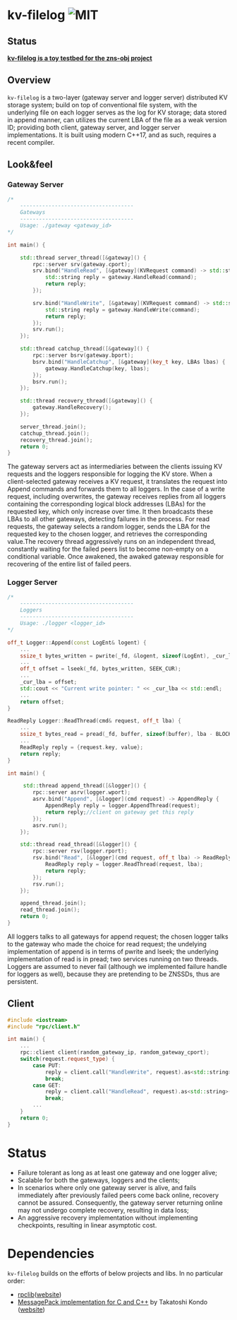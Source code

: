 
# kv-filelog ![MIT](https://img.shields.io/badge/license-MIT-blue.svg) 
## Status

**[kv-filelog is a toy testbed for the zns-obj project](https://https://github.com/Effygal/zns-obj)**

## Overview

`kv-filelog` is a two-layer (gateway server and logger server) distributed KV storage system; build on top of conventional file system, with the underlying file on each logger serves as the log for KV storage; data stored in append manner, can utilizes the current LBA of the file as a weak version ID; providing both client, gateway server, and logger server implementations. It is built using modern C++17, and as such, requires a recent compiler.

## Look&feel

### Gateway Server

```cpp
/*
    ------------------------------------
    Gateways
    ------------------------------------
    Usage: ./gateway <gateway_id>
*/

int main() {

    std::thread server_thread([&gateway]() {
        rpc::server srv(gateway.cport); 
        srv.bind("HandleRead", [&gateway](KVRequest command) -> std::string{
            std::string reply = gateway.HandleRead(command);
            return reply;
        });

        srv.bind("HandleWrite", [&gateway](KVRequest command) -> std::string{
            std::string reply = gateway.HandleWrite(command);
            return reply;
        });
        srv.run();
    });

    std::thread catchup_thread([&gateway]() {
        rpc::server bsrv(gateway.bport);
        bsrv.bind("HandleCatchup", [&gateway](key_t key, LBAs lbas) {
            gateway.HandleCatchup(key, lbas);
        });
        bsrv.run();
    });

    std::thread recovery_thread([&gateway]() {
        gateway.HandleRecovery();
    });

    server_thread.join();
    catchup_thread.join();
    recovery_thread.join();
    return 0;
}
```
The gateway servers act as intermediaries between the clients issuing KV requests and the loggers responsible for logging the KV store. When a client-selected gateway receives a KV request, it translates the request into Append commands and forwards them to all loggers. In the case of a write request, including overwrites, the gateway receives replies from all loggers containing the corresponding logical block addresses (LBAs) for the requested key, which only increase over time. It then broadcasts these LBAs to all other gateways, detecting failures in the process. For read requests, the gateway selects a random logger, sends the LBA for the requested key to the chosen logger, and retrieves the corresponding value.The recovery thread aggressively runs on an independent thread, constantly waiting for the failed peers list to become non-empty on a conditional variable. Once awakened, the awaked gateway responsible for recovering of the entire list of failed peers.

### Logger Server

```cpp
/*
    ------------------------------------
    Loggers
    ------------------------------------
    Usage: ./logger <logger_id>
*/

off_t Logger::Append(const LogEnt& logent) {
    ...
    ssize_t bytes_written = pwrite(_fd, &logent, sizeof(LogEnt), _cur_lba);
    ...
    off_t offset = lseek(_fd, bytes_written, SEEK_CUR); 
    ...
    _cur_lba = offset;
    std::cout << "Current write pointer: " << _cur_lba << std::endl;
    ...
    return offset;
}

ReadReply Logger::ReadThread(cmd& request, off_t lba) {
    ...
    ssize_t bytes_read = pread(_fd, buffer, sizeof(buffer), lba - BLOCK_SIZE);
    ... 
    ReadReply reply = {request.key, value};
    return reply;
}

int main() {

     std::thread append_thread([&logger]() { 
        rpc::server asrv(logger.wport);
        asrv.bind("Append", [&logger](cmd request) -> AppendReply {
            AppendReply reply = logger.AppendThread(request);
            return reply;//client on gateway get this reply
        });
        asrv.run();
    });

    std::thread read_thread([&logger]() {
        rpc::server rsv(logger.rport);
        rsv.bind("Read", [&logger](cmd request, off_t lba) -> ReadReply {
            ReadReply reply = logger.ReadThread(request, lba);
            return reply;
        });
        rsv.run();
    });

    append_thread.join();
    read_thread.join();
    return 0;
}
```

All loggers talks to all gateways for append request; the chosen logger talks to the gateway who made the choice for read request; the undelying implementation of append is in terms of pwrite and lseek; the underlying implementation of read is in pread; two services running on two threads.
Loggers are assumed to never fail (although we implemented failure handle for loggers as well), because they are pretending to be ZNSSDs, thus are persistent.

## Client

```cpp
#include <iostream>
#include "rpc/client.h"

int main() {
    ...
    rpc::client client(random_gateway_ip, random_gateway_cport);
    switch(request.request_type) {
        case PUT:
            reply = client.call("HandleWrite", request).as<std::string>();
            break;
        case GET:
            reply = client.call("HandleRead", request).as<std::string>();
            break;
        ...
    }
    return 0;
}
```

# Status
* Failure tolerant as long as at least one gateway and one logger alive;
* Scalable for both the gateways, loggers and the clients;
* In scenarios where only one gateway server is alive, and fails immediately after previously failed peers come back online, recovery cannot be assured. Consequently, the gateway server returning online may not undergo complete recovery, resulting in data loss;
* An aggressive recovery implementation without implementing checkpoints, resulting in linear asymptotic cost.

# Dependencies

`kv-filelog` builds on the efforts of below projects and libs. In no particular order:
  * [rpclib](https://github.com/rpclib/rpclib)([website](http://rpclib.net/))
   * [MessagePack implementation for C and C++](https://github.com/msgpack/msgpack-c) by Takatoshi Kondo ([website](http://msgpack.org/))
